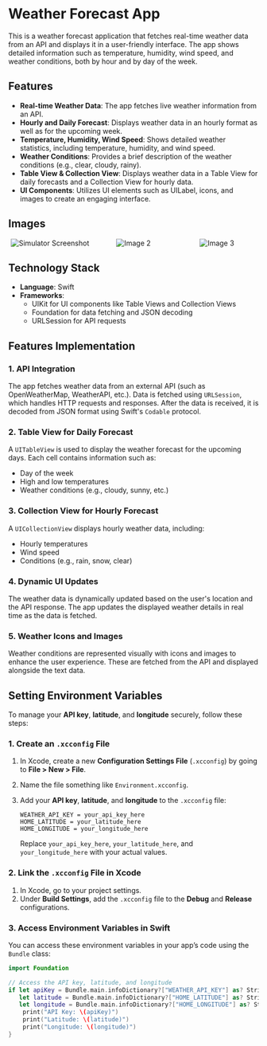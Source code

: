 # Weather Forecast App

This is a weather forecast application that fetches real-time weather data from an API and displays it in a user-friendly interface. The app shows detailed information such as temperature, humidity, wind speed, and weather conditions, both by hour and by day of the week.

## Features

- **Real-time Weather Data**: The app fetches live weather information from an API.
- **Hourly and Daily Forecast**: Displays weather data in an hourly format as well as for the upcoming week.
- **Temperature, Humidity, Wind Speed**: Shows detailed weather statistics, including temperature, humidity, and wind speed.
- **Weather Conditions**: Provides a brief description of the weather conditions (e.g., clear, cloudy, rainy).
- **Table View & Collection View**: Displays weather data in a Table View for daily forecasts and a Collection View for hourly data.
- **UI Components**: Utilizes UI elements such as UILabel, icons, and images to create an engaging interface.

## Images

<div style="display: flex; justify-content: space-around;">
  <div style="flex: 1; text-align: center;">
    <img src="https://github.com/user-attachments/assets/2e062664-4a87-469d-8edb-73f3103697ea" alt="Simulator Screenshot" style="max-width: 100%; height: auto;" />
  </div>
  <div style="flex: 1; text-align: center;">
    <img src="https://github.com/user-attachments/assets/5ba9987f-09e6-4945-ae5a-ae6f5cc3ffc9" alt="Image 2" style="max-width: 100%; height: auto;" />
  </div>
  <div style="flex: 1; text-align: center;">
    <img src="https://github.com/user-attachments/assets/e620ee56-a258-455d-bdd3-54ea66bf1061" alt="Image 3" style="max-width: 100%; height: auto;" />
  </div>
</div>

## Technology Stack

- **Language**: Swift
- **Frameworks**:
  - UIKit for UI components like Table Views and Collection Views
  - Foundation for data fetching and JSON decoding
  - URLSession for API requests

## Features Implementation

### 1. **API Integration**

The app fetches weather data from an external API (such as OpenWeatherMap, WeatherAPI, etc.). Data is fetched using `URLSession`, which handles HTTP requests and responses. After the data is received, it is decoded from JSON format using Swift's `Codable` protocol.

### 2. **Table View for Daily Forecast**

A `UITableView` is used to display the weather forecast for the upcoming days. Each cell contains information such as:
- Day of the week
- High and low temperatures
- Weather conditions (e.g., cloudy, sunny, etc.)

### 3. **Collection View for Hourly Forecast**

A `UICollectionView` displays hourly weather data, including:
- Hourly temperatures
- Wind speed
- Conditions (e.g., rain, snow, clear)

### 4. **Dynamic UI Updates**

The weather data is dynamically updated based on the user's location and the API response. The app updates the displayed weather details in real time as the data is fetched.

### 5. **Weather Icons and Images**

Weather conditions are represented visually with icons and images to enhance the user experience. These are fetched from the API and displayed alongside the text data.


## Setting Environment Variables

To manage your **API key**, **latitude**, and **longitude** securely, follow these steps:

### 1. **Create an `.xcconfig` File**

1. In Xcode, create a new **Configuration Settings File** (`.xcconfig`) by going to **File > New > File**.
2. Name the file something like `Environment.xcconfig`.
3. Add your **API key**, **latitude**, and **longitude** to the `.xcconfig` file:

    ```text
    WEATHER_API_KEY = your_api_key_here
    HOME_LATITUDE = your_latitude_here
    HOME_LONGITUDE = your_longitude_here
    ```

   Replace `your_api_key_here`, `your_latitude_here`, and `your_longitude_here` with your actual values.

### 2. **Link the `.xcconfig` File in Xcode**

1. In Xcode, go to your project settings.
2. Under **Build Settings**, add the `.xcconfig` file to the **Debug** and **Release** configurations.

### 3. **Access Environment Variables in Swift**

You can access these environment variables in your app’s code using the `Bundle` class:

```swift
import Foundation

// Access the API key, latitude, and longitude
if let apiKey = Bundle.main.infoDictionary?["WEATHER_API_KEY"] as? String,
   let latitude = Bundle.main.infoDictionary?["HOME_LATITUDE"] as? String,
   let longitude = Bundle.main.infoDictionary?["HOME_LONGITUDE"] as? String {
    print("API Key: \(apiKey)")
    print("Latitude: \(latitude)")
    print("Longitude: \(longitude)")
}
